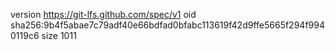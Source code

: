 version https://git-lfs.github.com/spec/v1
oid sha256:9b4f5abae7c79adf40e66bdfad0bfabc113619f42d9ffe5665f294f9940119c6
size 1011
